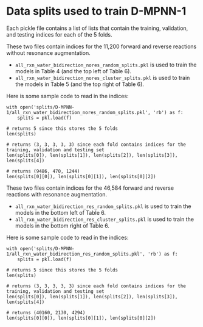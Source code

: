 # Data splits used to train D-MPNN-1
Each pickle file contains a list of lists that contain the training, validation, and testing indices for each of the 5 folds.

These two files contain indices for the 11,200 forward and reverse reactions without resonance augmentation.
- `all_rxn_water_bidirection_nores_random_splits.pkl` is used to train the models in Table 4 (and the top left of Table 6).
- `all_rxn_water_bidirection_nores_cluster_splits.pkl` is used to train the models in Table 5 (and the top right of Table 6).

Here is some sample code to read in the indices:
```
with open('splits/D-MPNN-1/all_rxn_water_bidirection_nores_random_splits.pkl', 'rb') as f:
    splits = pkl.load(f)

# returns 5 since this stores the 5 folds
len(splits)  

# returns (3, 3, 3, 3, 3) since each fold contains indices for the training, validation and testing set
len(splits[0]), len(splits[1]), len(splits[2]), len(splits[3]), len(splits[4])

# returns (9486, 470, 1244)
len(splits[0][0]), len(splits[0][1]), len(splits[0][2])
```

These two files contain indices for the 46,584 forward and reverse reactions with resonance augmentation.
- `all_rxn_water_bidirection_res_random_splits.pkl` is used to train the models in the bottom left of Table 6.
- `all_rxn_water_bidirection_res_cluster_splits.pkl` is used to train the models in the bottom right of Table 6.

Here is some sample code to read in the indices:
```
with open('splits/D-MPNN-1/all_rxn_water_bidirection_res_random_splits.pkl', 'rb') as f:
    splits = pkl.load(f)

# returns 5 since this stores the 5 folds
len(splits)  

# returns (3, 3, 3, 3, 3) since each fold contains indices for the training, validation and testing set
len(splits[0]), len(splits[1]), len(splits[2]), len(splits[3]), len(splits[4])

# returns (40160, 2130, 4294)
len(splits[0][0]), len(splits[0][1]), len(splits[0][2])
```
